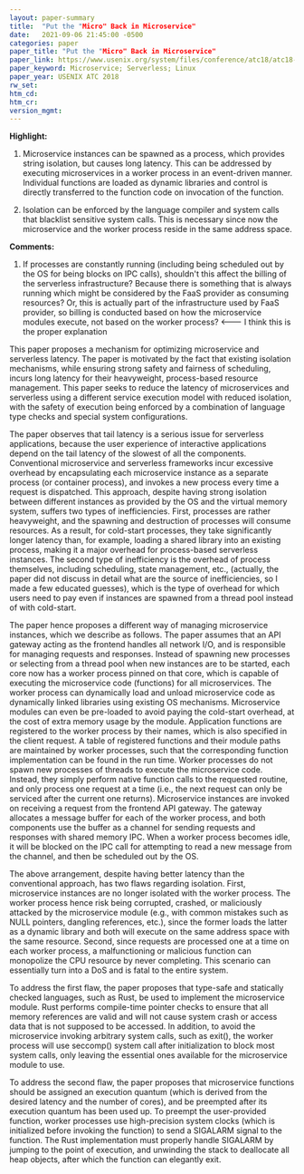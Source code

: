 ```yaml
---
layout: paper-summary
title:  "Put the "Micro" Back in Microservice"
date:   2021-09-06 21:45:00 -0500
categories: paper
paper_title: "Put the "Micro" Back in Microservice"
paper_link: https://www.usenix.org/system/files/conference/atc18/atc18-boucher.pdf
paper_keyword: Microservice; Serverless; Linux
paper_year: USENIX ATC 2018
rw_set:
htm_cd:
htm_cr:
version_mgmt:
---
```


**Highlight:**

1. Microservice instances can be spawned as a process, which provides string isolation, but causes long latency.
   This can be addressed by executing microservices in a worker process in an event-driven manner. 
   Individual functions are loaded as dynamic libraries and control is directly transferred to the function code 
   on invocation of the function.

2. Isolation can be enforced by the language compiler and system calls that blacklist sensitive system calls.
   This is necessary since now the microservice and the worker process reside in the same address space.



**Comments:**

1. If processes are constantly running (including being scheduled out by the OS for being blocks on IPC 
   calls), shouldn't this affect the billing of the serverless infrastructure? 
   Because there is something that is always running which might be considered by the FaaS provider as consuming 
   resources?
   Or, this is actually part of the infrastructure used by FaaS provider, so billing is conducted based on how
   the microservice modules execute, not based on the worker process? <--- I think this is the proper explanation

This paper proposes a mechanism for optimizing microservice and serverless latency. The paper is motivated by the 
fact that existing isolation mechanisms, while ensuring strong safety and fairness of scheduling, incurs long latency
for their heavyweight, process-based resource management. This paper seeks to reduce the latency of microservices
and serverless using a different service execution model with reduced isolation, with the safety of execution being 
enforced by a combination of language type checks and special system configurations.

The paper observes that tail latency is a serious issue for serverless applications, because the user experience of 
interactive applications depend on the tail latency of the slowest of all the components. 
Conventional microservice and serverless frameworks incur excessive overhead by encapsulating each microservice
instance as a separate process (or container process), and invokes a new process every time a request is dispatched.
This approach, despite having strong isolation between different instances as provided by the OS and the virtual memory
system, suffers two types of inefficiencies. First, processes are rather heavyweight, and the spawning and destruction
of processes will consume resources. As a result, for cold-start processes, they take significantly longer latency than,
for example, loading a shared library into an existing process, making it a major overhead for process-based serverless 
instances. The second type of inefficiency is the overhead of process themselves, including scheduling, state 
management, etc., (actually, the paper did not discuss in detail what are the source of inefficiencies, so I made a few
educated guesses), which is the type of overhead for which users need to pay even if instances are spawned from a 
thread pool instead of with cold-start.

The paper hence proposes a different way of managing microservice instances, which we describe as follows. 
The paper assumes that an API gateway acting as the frontend handles all network I/O, and is responsible for managing
requests and responses. 
Instead of spawning new processes or selecting from a thread pool when new instances are to be started, each core
now has a worker process pinned on that core, which is capable of executing the microservice code (functions) for all 
microservices.
The worker process can dynamically load and unload microservice code as dynamically linked libraries using existing 
OS mechanisms. Microservice modules can even be pre-loaded to avoid paying the cold-start overhead, at the cost of
extra memory usage by the module. Application functions are registered to the worker process by their names, 
which is also specified in the client request. A table of registered functions and their module paths are maintained
by worker processes, such that the corresponding function implementation can be found in the run time.
Worker processes do not spawn new processes of threads to execute the microservice code. Instead, they simply
perform native function calls to the requested routine, and only process one request at a time (i.e., the next request
can only be serviced after the current one returns).
Microservice instances are invoked on receiving a request from the frontend API gateway. The gateway allocates a 
message buffer for each of the worker process, and both components use the buffer as a channel for sending 
requests and responses with shared memory IPC.
When a worker process becomes idle, it will be blocked on the IPC call for attempting to read a new message from
the channel, and then be scheduled out by the OS.

The above arrangement, despite having better latency than the conventional approach, has two flaws regarding isolation.
First, microservice instances are no longer isolated with the worker process.
The worker process hence risk being corrupted, crashed, or maliciously attacked by the microservice module (e.g.,
with common mistakes such as NULL pointers, dangling references, etc.),
since the former loads the latter as a dynamic library and both will execute on the same address space with the same 
resource.
Second, since requests are processed one at a time on each worker process, a malfunctioning or malicious function
can monopolize the CPU resource by never completing. This scenario can essentially turn into a DoS and is fatal to
the entire system.

To address the first flaw, the paper proposes that type-safe and statically checked languages, such as Rust, be used
to implement the microservice module. Rust performs compile-time pointer checks to ensure that all memory references
are valid and will not cause system crash or access data that is not supposed to be accessed.
In addition, to avoid the microservice invoking arbitrary system calls, such as exit(), the worker process will use
seccomp() system call after initialization to block most system calls, only leaving the essential ones available for
the microservice module to use.

To address the second flaw, the paper proposes that microservice functions should be assigned an execution quantum
(which is derived from the desired latency and the number of cores), and be preempted after its execution quantum has 
been used up. To preempt the user-provided function, worker processes use high-precision system clocks (which is
initialized before invoking the function) to send a SIGALARM signal to the function. The Rust implementation must 
properly handle SIGALARM by jumping to the point of execution, and unwinding the stack to deallocate all heap objects,
after which the function can elegantly exit.
